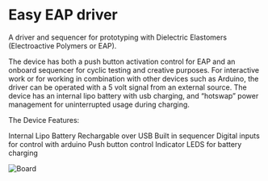 # Easy EAP driver
A driver and sequencer for prototyping with Dielectric Elastomers (Electroactive Polymers or EAP).

The device has both a push button activation control for EAP and an onboard sequencer for cyclic testing and creative purposes. For interactive work or for working in combination with other devices such as Arduino, the driver can be operated with a 5 volt signal from an external source. The device has an internal lipo battery with usb charging, and “hotswap” power management for uninterrupted usage during charging.

The Device Features:

Internal Lipo Battery
Rechargable over USB 
Built in sequencer 
Digital inputs for control with arduino 
Push button control
Indicator LEDS for battery charging 

![Board](/PCB/image.jpg?raw=true)  

